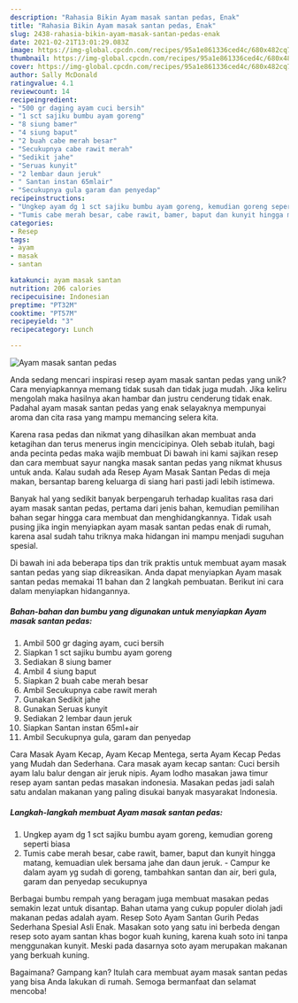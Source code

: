 ```yaml
---
description: "Rahasia Bikin Ayam masak santan pedas, Enak"
title: "Rahasia Bikin Ayam masak santan pedas, Enak"
slug: 2438-rahasia-bikin-ayam-masak-santan-pedas-enak
date: 2021-02-21T13:01:29.083Z
image: https://img-global.cpcdn.com/recipes/95a1e861336ced4c/680x482cq70/ayam-masak-santan-pedas-foto-resep-utama.jpg
thumbnail: https://img-global.cpcdn.com/recipes/95a1e861336ced4c/680x482cq70/ayam-masak-santan-pedas-foto-resep-utama.jpg
cover: https://img-global.cpcdn.com/recipes/95a1e861336ced4c/680x482cq70/ayam-masak-santan-pedas-foto-resep-utama.jpg
author: Sally McDonald
ratingvalue: 4.1
reviewcount: 14
recipeingredient:
- "500 gr daging ayam cuci bersih"
- "1 sct sajiku bumbu ayam goreng"
- "8 siung bamer"
- "4 siung baput"
- "2 buah cabe merah besar"
- "Secukupnya cabe rawit merah"
- "Sedikit jahe"
- "Seruas kunyit"
- "2 lembar daun jeruk"
- " Santan instan 65mlair"
- "Secukupnya gula garam dan penyedap"
recipeinstructions:
- "Ungkep ayam dg 1 sct sajiku bumbu ayam goreng, kemudian goreng seperti biasa"
- "Tumis cabe merah besar, cabe rawit, bamer, baput dan kunyit hingga matang, kemuadian ulek bersama jahe dan daun jeruk.  Campur ke dalam ayam yg sudah di goreng, tambahkan santan dan air, beri gula, garam dan penyedap secukupnya"
categories:
- Resep
tags:
- ayam
- masak
- santan

katakunci: ayam masak santan 
nutrition: 206 calories
recipecuisine: Indonesian
preptime: "PT32M"
cooktime: "PT57M"
recipeyield: "3"
recipecategory: Lunch

---
```



![Ayam masak santan pedas](https://img-global.cpcdn.com/recipes/95a1e861336ced4c/680x482cq70/ayam-masak-santan-pedas-foto-resep-utama.jpg)

Anda sedang mencari inspirasi resep ayam masak santan pedas yang unik? Cara menyiapkannya memang tidak susah dan tidak juga mudah. Jika keliru mengolah maka hasilnya akan hambar dan justru cenderung tidak enak. Padahal ayam masak santan pedas yang enak selayaknya mempunyai aroma dan cita rasa yang mampu memancing selera kita.

Karena rasa pedas dan nikmat yang dihasilkan akan membuat anda ketagihan dan terus menerus ingin mencicipinya. Oleh sebab itulah, bagi anda pecinta pedas maka wajib membuat Di bawah ini kami sajikan resep dan cara membuat sayur nangka masak santan pedas yang nikmat khusus untuk anda. Kalau sudah ada Resep Ayam Masak Santan Pedas di meja makan, bersantap bareng keluarga di siang hari pasti jadi lebih istimewa.

Banyak hal yang sedikit banyak berpengaruh terhadap kualitas rasa dari ayam masak santan pedas, pertama dari jenis bahan, kemudian pemilihan bahan segar hingga cara membuat dan menghidangkannya. Tidak usah pusing jika ingin menyiapkan ayam masak santan pedas enak di rumah, karena asal sudah tahu triknya maka hidangan ini mampu menjadi suguhan spesial.


Di bawah ini ada beberapa tips dan trik praktis untuk membuat ayam masak santan pedas yang siap dikreasikan. Anda dapat menyiapkan Ayam masak santan pedas memakai 11 bahan dan 2 langkah pembuatan. Berikut ini cara dalam menyiapkan hidangannya.

<!--inarticleads1-->

##### Bahan-bahan dan bumbu yang digunakan untuk menyiapkan Ayam masak santan pedas:

1. Ambil 500 gr daging ayam, cuci bersih
1. Siapkan 1 sct sajiku bumbu ayam goreng
1. Sediakan 8 siung bamer
1. Ambil 4 siung baput
1. Siapkan 2 buah cabe merah besar
1. Ambil Secukupnya cabe rawit merah
1. Gunakan Sedikit jahe
1. Gunakan Seruas kunyit
1. Sediakan 2 lembar daun jeruk
1. Siapkan  Santan instan 65ml+air
1. Ambil Secukupnya gula, garam dan penyedap


Cara Masak Ayam Kecap, Ayam Kecap Mentega, serta Ayam Kecap Pedas yang Mudah dan Sederhana. Cara masak ayam kecap santan: Cuci bersih ayam lalu balur dengan air jeruk nipis. Ayam lodho masakan jawa timur resep ayam santan pedas masakan indonesia. Masakan pedas jadi salah satu andalan makanan yang paling disukai banyak masyarakat Indonesia. 

<!--inarticleads2-->

##### Langkah-langkah membuat Ayam masak santan pedas:

1. Ungkep ayam dg 1 sct sajiku bumbu ayam goreng, kemudian goreng seperti biasa
1. Tumis cabe merah besar, cabe rawit, bamer, baput dan kunyit hingga matang, kemuadian ulek bersama jahe dan daun jeruk.  - Campur ke dalam ayam yg sudah di goreng, tambahkan santan dan air, beri gula, garam dan penyedap secukupnya


Berbagai bumbu rempah yang beragam juga membuat masakan pedas semakin lezat untuk disantap. Bahan utama yang cukup populer diolah jadi makanan pedas adalah ayam. Resep Soto Ayam Santan Gurih Pedas Sederhana Spesial Asli Enak. Masakan soto yang satu ini berbeda dengan resep soto ayam santan khas bogor kuah kuning, karena kuah soto ini tanpa menggunakan kunyit. Meski pada dasarnya soto ayam merupakan makanan yang berkuah kuning. 

Bagaimana? Gampang kan? Itulah cara membuat ayam masak santan pedas yang bisa Anda lakukan di rumah. Semoga bermanfaat dan selamat mencoba!
